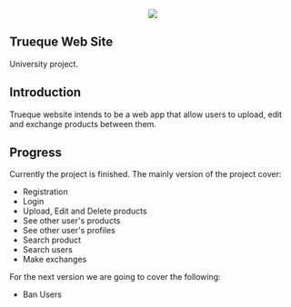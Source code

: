 <p align="center"><img src="http://18.224.1.46/images/logo.png"></p>


## Trueque Web Site
 
University project.


## Introduction

Trueque website intends to be a web app that allow users to upload, edit and
exchange products between them.

## Progress

Currently the project is finished. The mainly version of the project cover:

- Registration
- Login
- Upload, Edit and Delete products
- See other user's products
- See other user's profiles
- Search product
- Search users
- Make exchanges

For the next version we are going to cover the following:


- Ban Users

